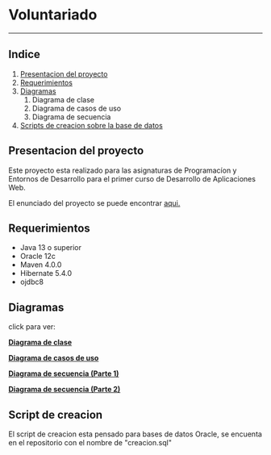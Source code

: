 # Voluntariado

-----

## Indice

1. [Presentacion del proyecto](#presentacion-del-proyecto)
2. [Requerimientos](#requerimientos)
3. [Diagramas](#diagramas)
   1. Diagrama de clase
   2. Diagrama de casos de uso
   3. Diagrama de secuencia
4. [Scripts de creacion sobre la base de datos](#script-de-creacion)

## Presentacion del proyecto

Este proyecto esta realizado para las asignaturas de Programacíon y Entornos de Desarrollo para el primer curso de Desarrollo de Aplicaciones Web.

El enunciado del proyecto se puede encontrar [aqui.](https://drive.google.com/file/d/1wxndppVX-6nkW55Zau-0JiMw3Ps6qvAn/view?usp=sharing)

## Requerimientos

- Java 13 o superior
- Oracle 12c
- Maven 4.0.0
- Hibernate 5.4.0
- ojdbc8

## Diagramas

click para ver:

[**Diagrama de clase**](https://i.imgur.com/N3fVfpe.jpeg)

[**Diagrama de casos de uso**](https://docs.google.com/document/d/15qUfZWYy-BbZNB15j58_rVtP83T_6ZX79xkNaPghL1g/edit?usp=sharing)

[**Diagrama de secuencia (Parte 1)**](https://i.imgur.com/GQKEVeM.jpeg)

[**Diagrama de secuencia (Parte 2)**](https://i.imgur.com/QdNsBv0.jpeg)

## Script de creacion

El script de creacion esta pensado para bases de datos Oracle, se encuenta en el repositorio con el nombre de "creacion.sql"
